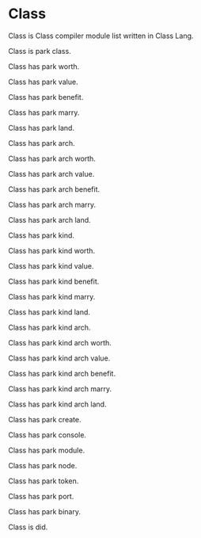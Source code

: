 # Class

Class is Class compiler module list written in Class Lang.

Class is park class.

Class has park worth.

Class has park value.

Class has park benefit.

Class has park marry.

Class has park land.

Class has park arch.

Class has park arch worth.

Class has park arch value.

Class has park arch benefit.

Class has park arch marry.

Class has park arch land.

Class has park kind.

Class has park kind worth.

Class has park kind value.

Class has park kind benefit.

Class has park kind marry.

Class has park kind land.

Class has park kind arch.

Class has park kind arch worth.

Class has park kind arch value.

Class has park kind arch benefit.

Class has park kind arch marry.

Class has park kind arch land.

Class has park create.

Class has park console.

Class has park module.

Class has park node.

Class has park token.

Class has park port.

Class has park binary.

Class is did.